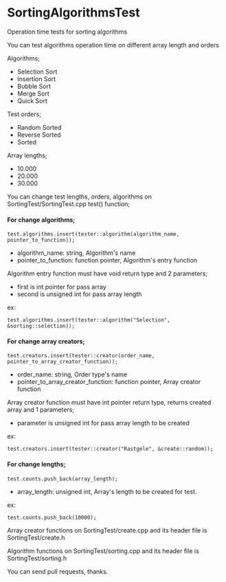 # SortingAlgorithmsTest
Operation time tests for sorting algorithms

You can test algorithms operation time on different array length and orders

Algorithms;
 - Selection Sort
 - Insertion Sort
 - Bubble Sort
 - Merge Sort
 - Quick Sort

Test orders;
 - Random Sorted
 - Reverse Sorted
 - Sorted
 
Array lengths;
 - 10.000
 - 20.000
 - 30.000
 
You can change test lengths, orders, algorithms on SortingTest/SortingTest.cpp test() function;

#### For change algorithms;

 	test.algorithms.insert(tester::algorithm(algorithm_name, pointer_to_function));
- algorithm_name: string, Algorithm's name
- pointer_to_function: function pointer, Algorithm's entry function

Algorithm entry function must have void return type and 2 parameters;
+ first is int pointer for pass array
+ second is unsigned int for pass array length

ex:

	test.algorithms.insert(tester::algorithm("Selection", &sorting::selection));

#### For change array creators;

	test.creators.insert(tester::creator(order_name, pointer_to_array_creator_function));
- order_name: string, Order type's name
- pointer_to_array_creator_function: function pointer, Array creator function

Array creator function must have int pointer return type, returns created array and 1 parameters;
+ parameter is unsigned int for pass array length to be created

ex:

	test.creators.insert(tester::creator("Rastgele", &create::random));

#### For change lengths;

	test.counts.push_back(array_length);
- array_length: unsigned int, Array's length to be created for test.

ex:

	test.counts.push_back(10000);
	

Array creator functions on SortingTest/create.cpp and its header file is SortingTest/create.h
	
Algorithm functions on SortingTest/sorting.cpp and its header file is  SortingTest/sorting.h

You can send pull requests, thanks.
